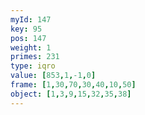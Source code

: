 ```yaml
---
myId: 147
key: 95
pos: 147
weight: 1
primes: 231
type: iqro
value: [853,1,-1,0]
frame: [1,30,70,30,40,10,50]
object: [1,3,9,15,32,35,38]
---
```

